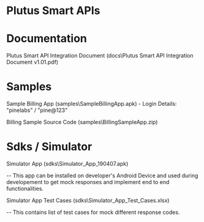 # Plutus Smart APIs

# Documentation

Plutus Smart API Integration Document (docs\Plutus Smart API Integration Document v1.01.pdf)

# Samples

Sample Billing App (samples\SampleBillingApp.apk) - Login Details: "pinelabs" / "pine@123"

Billing Sample Source Code (samples\BillingSampleApp.zip)


# Sdks / Simulator

Simulator App (sdks\Simulator_App_190407.apk)

-- This app can be installed on developer's Android Device and used during developement to get mock responses and implement end to end functionalities.

Simulator App Test Cases (sdks\Simulator_App_Test_Cases.xlsx)

-- This contains list of test cases for mock different response codes.

